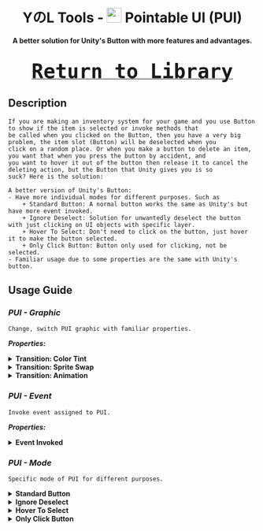 <h1 align="center"> YのL Tools - <img width="30" height="30" src="https://github.com/Yunasawa/Yunasawa-No-Library/assets/113672166/e57c2418-f1cc-435d-b516-9d4f4ccce7ab" alt=""> Pointable UI (PUI) </h1>

<h4 align="center"> A better solution for Unity's Button with more features and advantages. <br><br>

<kbd><a align="right" href="https://github.com/Yunasawa/Yunasawa-No-Library/blob/main/Readme.md"><font size="10"> Return to Library </font></a></kbd>

## Description
```
If you are making an inventory system for your game and you use Button to show if the item is selected or invoke methods that
be called when you clicked on the Button, then you have a very big problem, the item slot (Button) will be deselected when you
click on a random place. Or when you make a button to delete an item, you want that when you press the button by accident, and
you want to hover it out of the button then release it to cancel the deleting action, but the Button that Unity gives you is so
suck? Here is the solution:

A better version of Unity's Button:
- Have more individual modes for different purposes. Such as
    + Standard Button: A normal button works the same as Unity's but have more event invoked.
    + Ignore Deselect: Solution for unwantedly deselect the button with just clicking on UI objects with specific layer.
    + Hover To Select: Don't need to click on the button, just hover it to make the button selected.
    + Only Click Button: Button only used for clicking, not be selected.
- Familiar usage due to some properties are the same with Unity's button.
```

## Usage Guide

<h3><i> PUI - Graphic </i></h3>

```
Change, switch PUI graphic with familiar properties.
```

<b><i> Properties: </i></b>

<details>
 <summary><b> Transition: Color Tint </b></summary>
 <i> Note: This transition mode requires Image component </i>
 <br></br>
  <ul>
    <li> Target Graphic: Image component of object. </li>
    <li> Normal Color: Color of Target Graphic when PUI is idle. </li>
    <li> Highlighted Color: Color of Target Graphic when pointer enter PUI. </li>
    <li> Pressed Color: Color of Target Graphic when PUI is pressed. </li>
    <li> Selected Color: Color of Target Graphic when PUI is selected. </li>
    <li> Disabled Color: Color of Target Graphic when PUI is not Interactable. </li>
  </ul>
 <p align="center">
   <img width="100%" alt="TransitionColorTint" src="https://github.com/Yunasawa/Yunasawa-No-Library/assets/113672166/d140a057-7bf8-411c-8e90-ab1edbad45bb">
 </p>
</details>

<details>
 <summary><b> Transition: Sprite Swap </b></summary>
 <i> Note: This transition mode requires Image component </i>
 <br></br>
  <ul>
    <li> Target Graphic: Image component of object. </li>
    <li> Normal Sprite: Sprite of Target Graphic when PUI is idle. </li>
    <li> Highlighted Sprite: Sprite of Target Graphic when pointer enter PUI. </li>
    <li> Pressed Sprite: Sprite of Target Graphic when PUI is pressed. </li>
    <li> Selected Sprite: Sprite of Target Graphic when PUI is selected. </li>
    <li> Disabled Sprite: Sprite of Target Graphic when PUI is not Interactable. </li>
  </ul>
 <p align="center">
   <img width="100%" alt="TransitionSpriteSwap" src="https://github.com/Yunasawa/Yunasawa-No-Library/assets/113672166/fe2ad6c5-e18b-4ae6-ae30-8725d076ec64">
 </p>
</details>

<details>
 <summary><b> Transition: Animation </b></summary>
  <ul>
    <li> Normal Trigger: Animation played when PUI is idle. </li>
    <li> Highlighted Trigger: Animation played when pointer enter PUI. </li>
    <li> Pressed Trigger: Animation played when PUI is pressed. </li>
    <li> Selected Trigger: Animation played when PUI is selected. </li>
    <li> Disabled Trigger: Animation played when PUI is not Interactable. </li>
  </ul>
 <p align="center">
   <img width="100%" alt="TransitionColorTint" src="https://github.com/Yunasawa/Yunasawa-No-Library/assets/113672166/65a52cd5-7b43-40e6-af39-5b0c2b17d7e2">
 </p>
</details>

<h3><i> PUI - Event </i></h3>

```
Invoke event assigned to PUI.
```

<b><i> Properties: </i></b>

<details>
 <summary><b> Event Invoked </b></summary>
  <ul>
    <li> OnSelect: </li> 
      - When you click on PUI (pointer down and up in that PUI's area) then PUI marked as "Selected", OnSelect() will be invoked.
    <li> OnDeselect: </li> 
      - When PUI is "Selected" then you click on a place outside of PUI, then PUI marked as "Deselected", OnDeseleted() invoked.
    <li> OnPointerClick: </li>
      - When your pointer downs and ups in range of PUI, it will be marked as "Clicked", OnClick() will be invoked. 
      <br> - If your pointer ups inside PUI, OnClick() and OnUp() both runs. </br>
      - After click, PUI marked as "Selected".
    <li> OnPointerDown: </li>
      - When you pointer downs on it and invoke OnDown().
    <li> OnPointerUp: </li>
      - When you pointer ups even in or out the area of PUI, OnUp() will be invoked.
      <br> - If your pointer ups outside of PUI, only OnUp() runs. </br>
    <li> OnEnter: Invoked when pointer enter PUI. </li>
      - OnEnter() called when you hover your pointer inside PUI.
    <li> OnExit: Invoked when pointer exit PUI; </li>
      - OnExit() called when you hover your pointer outside PUI.
  </ul>
 <p align="center">
   <img width="100%" alt="TransitionColorTint" src="https://github.com/Yunasawa/Yunasawa-No-Library/assets/113672166/0484cc5c-0f3b-401a-ad9a-a094259a3a96">
 </p>
</details>


<h3><i> PUI - Mode </i></h3>

```
Specific mode of PUI for different purposes.
```

<details>
 <summary><b> Standard Button </b></summary>
  <ul>
    <li> Usage: Works like a normal Unity's Button. </li>
  </ul>
</details>

<details>
 <summary><b> Ignore Deselect </b></summary>
  <ul>
    <li> Usage: Ignore deselect PUI when click on UI with ignore layer. </li>
  </ul>
  <p align="center">
   <img width=600" alt="TransitionColorTint" src="https://github.com/Yunasawa/Yunasawa-No-Library/assets/113672166/12783369-e76c-4224-86fd-d3da7912a4e7">
  </p>
  <b> How to use: </b>
    <br>- First, create a layer and name it whatever you want (For example "IgnoreDeselect".</br>
    - Assign that layer name into Ignore Deselect Name field.
    <br>- Pick the correct layer in Ignore Deselect Layer (Just for sure). </br>
    - Mark all the UI elements that you want to ignore with the tag you created.
</details>

<details>
 <summary><b> Hover To Select </b></summary>
  <ul>
    <li> Usage: Select PUI just by hover over it. </li>
  </ul>
</details>

<details>
 <summary><b> Only Click Button </b></summary>
  <ul>
    <li> Usage: Just for clicking purpose, not select after that. </li>
  </ul>
</details>
